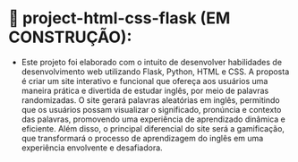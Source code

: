 # 🚧 project-html-css-flask (EM CONSTRUÇÃO):
- Este projeto foi elaborado com o intuito de desenvolver habilidades de desenvolvimento web utilizando Flask, Python, HTML e CSS. A proposta é criar um site interativo e funcional que ofereça aos usuários uma maneira prática e divertida de estudar inglês, por meio de palavras randomizadas. O site gerará palavras aleatórias em inglês, permitindo que os usuários possam visualizar o significado, pronúncia e contexto das palavras, promovendo uma experiência de aprendizado dinâmica e eficiente. Além disso, o principal diferencial do site será a gamificação, que transformará o processo de aprendizagem do inglês em uma experiência envolvente e desafiadora.
